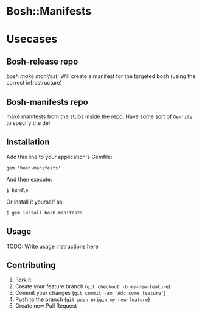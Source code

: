 # Bosh::Manifests

# Usecases

## Bosh-release repo
_bosh make manifest:_
Will create a manifest for the targeted bosh (using the correct infrastructure)

## Bosh-manifests repo
make manifests from the stubs inside the repo.
Have some sort of `Gemfile` to specify the del

## Installation

Add this line to your application's Gemfile:

    gem 'bosh-manifests'

And then execute:

    $ bundle

Or install it yourself as:

    $ gem install bosh-manifests

## Usage

TODO: Write usage instructions here

## Contributing

1. Fork it
2. Create your feature branch (`git checkout -b my-new-feature`)
3. Commit your changes (`git commit -am 'Add some feature'`)
4. Push to the branch (`git push origin my-new-feature`)
5. Create new Pull Request
